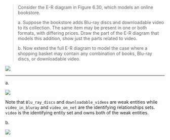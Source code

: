 > Consider the E-R diagram in Figure 6.30, which models an online bookstore. 
> 
> a. Suppose the bookstore adds Blu-ray discs and downloadable video to its 
> collection. The same item may be present in one or both formats, with
> differing prices. Draw the part of the E-R diagram that models this addition, 
> show just the parts related to video.
> 
> b. Now extend the full E-R diagram to model the case where a shopping basket
> may contain any combination of books, Blu-ray discs, or downloadable video. <br>

<img src="../Figure_6.30.png"/>

--------------------------------

a. 

<img src="../solution_for_6.21.jpg"/>

Note that `Blu_ray_discs` and `downloadable_videos` are weak entities while 
 `video_in_bluray` and `video_on_net` are the identifying relationships sets.
`video` is the identifying entity set and owns both of the weak entities.

b. 

<img src="../solution_for_6.21_b.jpg"/>
